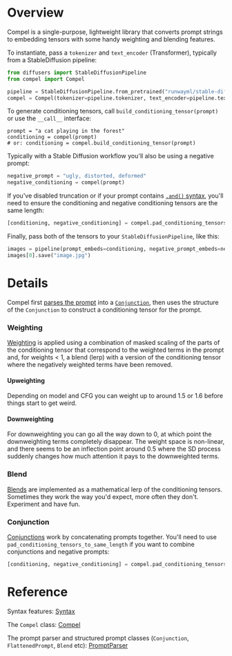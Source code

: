 
# Overview

Compel is a single-purpose, lightweight library that converts prompt strings to embedding tensors with some handy weighting and blending features.

To instantiate, pass a `tokenizer` and `text_encoder` (Transformer), typically from a StableDiffusion pipeline:

```python
from diffusers import StableDiffusionPipeline
from compel import Compel

pipeline = StableDiffusionPipeline.from_pretrained("runwayml/stable-diffusion-v1-5")
compel = Compel(tokenizer=pipeline.tokenizer, text_encoder=pipeline.text_encoder)
```

To generate conditioning tensors, call `build_conditioning_tensor(prompt)` or use the `__call__` interface:

```
prompt = "a cat playing in the forest"
conditioning = compel(prompt)
# or: conditioning = compel.build_conditioning_tensor(prompt)
```

Typically with a Stable Diffusion workflow you'll also be using a negative prompt:

```python
negative_prompt = "ugly, distorted, deformed"
negative_conditioning = compel(prompt)
```

If you've disabled truncation or if your prompt contains [`.and()` syntax](syntax.md#conjunction), you'll need to ensure the conditioning and negative conditioning tensors are the same length:

```python
[conditioning, negative_conditioning] = compel.pad_conditioning_tensors_to_same_length([conditioning, negative_conditioning])
```

Finally, pass both of the tensors to your `StableDiffusionPipeline`, like this:

```python
images = pipeline(prompt_embeds=conditioning, negative_prompt_embeds=negative_conditioning).images
images[0].save("image.jpg")
```

# Details

Compel first [parses the prompt](syntax.md) into a [`Conjunction`](prompt_parser.md#compel.prompt_parser.Conjunction), then uses the structure of the `Conjunction` to construct a conditioning tensor for the prompt.

### Weighting

[Weighting](syntax.md#weighting) is applied using a combination of masked scaling of the parts of the conditioning tensor that correspond to the weighted terms in the prompt and, for weights < 1, a blend (lerp) with a version of the conditioning tensor where the negatively weighted terms have been removed. 

#### Upweighting 
Depending on model and CFG you can weight up to around 1.5 or 1.6 before things start to get weird. 

#### Downweighting 
For downweighting you can go all the way down to 0, at which point the downweighting terms completely disappear. The weight space is non-linear, and there seems to be an inflection point around 0.5 where the SD process suddenly changes how much attention it pays to the downweighted terms. 


### Blend

[Blends](syntax.md#blend) are implemented as a mathematical lerp of the conditioning tensors. Sometimes they work the way you'd expect, more often they don't. Experiment and have fun.

### Conjunction 
[Conjunctions](syntax.md#conjunction) work by concatenating prompts together. You'll need to use `pad_conditioning_tensors_to_same_length` if you want to combine conjunctions and negative prompts:

```python
[conditioning, negative_conditioning] = compel.pad_conditioning_tensors_to_same_length([conditioning, negative_conditioning])
```

# Reference

Syntax features: [Syntax](syntax.md)

The `Compel` class: [Compel](compel.md)

The prompt parser and structured prompt classes (`Conjunction`, `FlattenedPrompt`, `Blend` etc): [PromptParser](prompt_parser.md)

